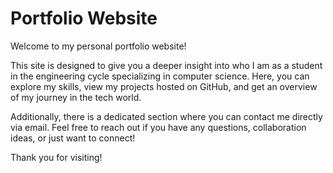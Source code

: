 # Portfolio Website

Welcome to my personal portfolio website! 

This site is designed to give you a deeper insight into who I am as a student in the engineering cycle specializing in computer science. Here, you can explore my skills, view my projects hosted on GitHub, and get an overview of my journey in the tech world. 

Additionally, there is a dedicated section where you can contact me directly via email. Feel free to reach out if you have any questions, collaboration ideas, or just want to connect!

Thank you for visiting!
